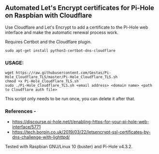 ## Automated Let's Encrypt certificates for Pi-Hole on Raspbian with Cloudflare
Use Cloudflare and Let's Encrypt to add a certificate to the Pi-Hole web interface and make the automatic renewal process work. 

Requires Certbot and the Cloudflare plugin.
```
sudo apt-get install python3-certbot-dns-cloudflare
```

### USAGE: 
```
wget https://raw.githubusercontent.com/Gestas/Pi-Hole_Cloudflare_TLS/master/Pi-Hole_Cloudflare_TLS.sh
chmod +x Pi-Hole_Cloudflare_TLS.sh
sudo ./Pi-Hole_Cloudflare_TLS.sh <email address> <domain name> <path to Cloudflare auth file>
```
This script only needs to be run once, you can delete it after that. 

### References - 
  * https://discourse.pi-hole.net/t/enabling-https-for-your-pi-hole-web-interface/5771
  * https://tech.borpin.co.uk/2019/03/22/letsencrypt-ssl-certificates-by-dns-challenge-with-lighttpd/

Tested with Raspbian GNU/Linux 10 (buster) and Pi-Hole v4.3.2.